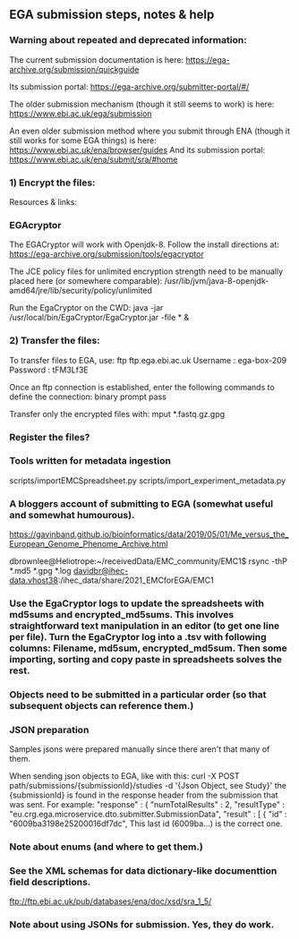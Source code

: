 ## EGA submission steps, notes & help

### Warning about repeated and deprecated information:
The current submission documentation is here:
https://ega-archive.org/submission/quickguide

Its submission portal:
https://ega-archive.org/submitter-portal/#/


The older submission mechanism (though it still seems to work) is here:
https://www.ebi.ac.uk/ega/submission

An even older submission method where you submit through ENA (though it still works for some EGA things) is here:
https://www.ebi.ac.uk/ena/browser/guides
And its submission portal:
https://www.ebi.ac.uk/ena/submit/sra/#home



### 1) Encrypt the files:
Resources & links:

### EGAcryptor
The EGACryptor will work with Openjdk-8.
Follow the install directions at:
https://ega-archive.org/submission/tools/egacryptor

The JCE policy files for unlimited encryption strength need to be manually placed here (or somewhere comparable):
/usr/lib/jvm/java-8-openjdk-amd64/jre/lib/security/policy/unlimited

Run the EgaCryptor on the CWD:
java -jar /usr/local/bin/EgaCryptor/EgaCryptor.jar -file * &

### 2) Transfer the files:
To transfer files to EGA, use:
ftp ftp.ega.ebi.ac.uk
Username : ega-box-209
Password : tFM3Lf3E

Once an ftp connection is established, enter the following commands to define the connection:
binary
prompt
pass

Transfer only the encrypted files with:
mput *.fastq.gz.gpg

### Register the files?

### Tools written for metadata ingestion
scripts/importEMCSpreadsheet.py
scripts/import_experiment_metadata.py

### A bloggers account of submitting to EGA (somewhat useful and somewhat humourous).
https://gavinband.github.io/bioinformatics/data/2019/05/01/Me_versus_the_European_Genome_Phenome_Archive.html


dbrownlee@Heliotrope:~/receivedData/EMC_community/EMC1$ rsync -thP *.md5 *.gpg *.log davidbr@ihec-data.vhost38:/ihec_data/share/2021_EMCforEGA/EMC1


### Use the EgaCryptor logs to update the spreadsheets with md5sums and encrypted_md5sums.  This involves straightforward text manipulation in an editor (to get one line per file).  Turn the EgaCryptor log into a .tsv with following columns: Filename, md5sum, encrypted_md5sum.  Then some importing, sorting and copy paste in spreadsheets solves the rest.

### Objects need to be submitted in a particular order (so that subsequent objects can reference them.)


### JSON preparation
Samples jsons were prepared manually since there aren't that many of them.

When sending json objects to EGA, like with this:
curl -X POST path/submissions/{submissionId}/studies -d '{Json Object, see Study}' 
the {submissionId} is found in the response header from the submission that was sent.  For example:
  "response" : {
    "numTotalResults" : 2,
    "resultType" : "eu.crg.ega.microservice.dto.submitter.SubmissionData",
    "result" : [ {
      "id" : "6009ba3198e25200016df7dc",
This last id (6009ba...) is the correct one.


### Note about enums (and where to get them.)

### See the XML schemas for data dictionary-like documenttion field descriptions.
ftp://ftp.ebi.ac.uk/pub/databases/ena/doc/xsd/sra_1_5/ 

### Note about using JSONs for submission. Yes, they do work.
